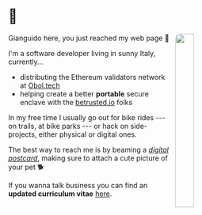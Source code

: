 # 👋

<figure>
    <picture>
      <source srcset="/img/avatar.avif" type="image/avif">
      <img src="/img/avatar.png" loading="lazy" decoding="async" style="width: 30%; margin-left: 10px; margin-bottom: 10px; border-radius: 10px;" align="right">
    </picture>
</figure>

Gianguido here, you just reached my web page 🤠

I'm a software developer living in sunny Italy, currently...
 - distributing the Ethereum validators network at [Obol.tech](https://obol.tech)
 - helping create a better **portable** secure enclave with the [betrusted.io](https://betrusted.io) folks

In my free time I usually go out for bike rides --- on trails, at bike parks --- or hack on side-projects, either physical or digital ones.

The best way to reach me is by beaming a [*digital postcard*](mailto:gsora+nsc@disroot.org), making sure to attach a cute picture of your pet 🐕

If you wanna talk business you can find an **updated curriculum vitae** [here](/cv). 

<a rel="me" style="display: none;" href="https://mastodon.wallera.computer/@gsora">Mastodon</a>
